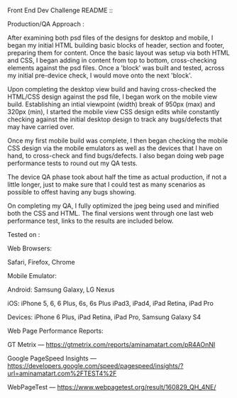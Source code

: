Front End Dev Challenge README ::

Production/QA Approach :

After examining both psd files of the designs for desktop and mobile, I began my initial HTML building basic blocks of header, section and footer, preparing them for content. Once the basic layout was setup via both HTML and CSS, I began adding in content from top to bottom, cross-checking elements against the psd files. Once a 'block' was built and tested, across my initial pre-device check, I would move onto the next 'block'. 

Upon completing the desktop view build and having cross-checked the HTML/CSS design against the psd file, I began work on the mobile view build. Establishing an intial viewpoint (width) break of 950px (max) and 320px (min), I started the mobile view CSS design edits while constantly checking against the initial desktop design to track any bugs/defects that may have carried over.

Once my first mobile build was complete, I then began checking the mobile CSS design via the mobile emulators as well as the devices that I have on hand, to cross-check and find bugs/defects. I also began doing web page performance tests to round out my QA tests.

The device QA phase took about half the time as actual production, if not a little longer, just to make sure that I could test as many scenarios as possible to offest having any bugs showing.

On completing my QA, I fully optimized the jpeg being used and minified both the CSS and HTML. The final versions went through one last web performance test, links to the results are included below.


Tested on :

Web Browsers:

Safari,
Firefox,
Chrome

Mobile Emulator:

Android:
Samsung Galaxy,
LG Nexus

iOS:
iPhone 5, 6, 6 Plus, 6s, 6s Plus
iPad3, iPad4, iPad Retina, iPad Pro

Devices:
iPhone 6 Plus,
iPad Retina,
iPad Pro,
Samsung Galaxy S4

Web Page Performance Reports:

GT Metrix —
https://gtmetrix.com/reports/aminamatart.com/pR4AOnNI

Google PageSpeed Insights —
https://developers.google.com/speed/pagespeed/insights/?url=aminamatart.com%2FTEST4%2F

WebPageTest —
https://www.webpagetest.org/result/160829_QH_4NE/